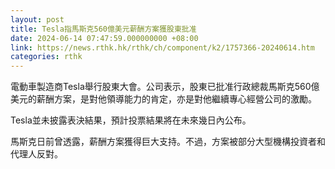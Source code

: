 ```yaml
---
layout: post
title: Tesla指馬斯克560億美元薪酬方案獲股東批准
date: 2024-06-14 07:47:59.000000000 +08:00
link: https://news.rthk.hk/rthk/ch/component/k2/1757366-20240614.htm
categories: rthk
---
```


電動車製造商Tesla舉行股東大會。公司表示，股東已批准行政總裁馬斯克560億美元的薪酬方案，是對他領導能力的肯定，亦是對他繼續專心經營公司的激勵。

Tesla並未披露表決結果，預計投票結果將在未來幾日內公布。

馬斯克日前曾透露，薪酬方案獲得巨大支持。不過，方案被部分大型機構投資者和代理人反對。
